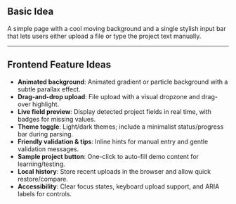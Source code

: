 ## Basic Idea

A simple page with a cool moving background and a single stylish input bar that lets users either upload a file or type the project text manually.

---

## Frontend Feature Ideas

- **Animated background**: Animated gradient or particle background with a subtle parallax effect.
- **Drag-and-drop upload**: File upload with a visual dropzone and drag-over highlight.
- **Live field preview**: Display detected project fields in real time, with badges for missing values.
- **Theme toggle**: Light/dark themes; include a minimalist status/progress bar during parsing.
- **Friendly validation & tips**: Inline hints for manual entry and gentle validation messages.
- **Sample project button**: One-click to auto-fill demo content for learning/testing.
- **Local history**: Store recent uploads in the browser and allow quick restore/compare.
- **Accessibility**: Clear focus states, keyboard upload support, and ARIA labels for controls.
